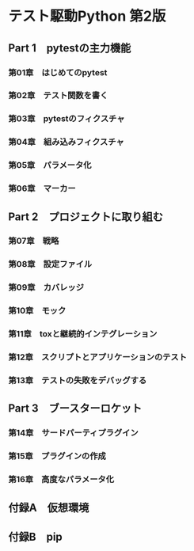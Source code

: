 # テスト駆動Python 第2版

## Part 1　pytestの主力機能


### 第01章　はじめてのpytest


### 第02章　テスト関数を書く


### 第03章　pytestのフィクスチャ


### 第04章　組み込みフィクスチャ


### 第05章　パラメータ化


### 第06章　マーカー


## Part 2　プロジェクトに取り組む


### 第07章　戦略


### 第08章　設定ファイル


### 第09章　カバレッジ


### 第10章　モック


### 第11章　toxと継続的インテグレーション


### 第12章　スクリプトとアプリケーションのテスト


### 第13章　テストの失敗をデバッグする


## Part 3　ブースターロケット


### 第14章　サードパーティプラグイン


### 第15章　プラグインの作成


### 第16章　高度なパラメータ化


## 付録A　仮想環境


## 付録B　pip